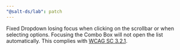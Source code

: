 ```yaml
---
"@salt-ds/lab": patch
---
```


Fixed Dropdown losing focus when clicking on the scrollbar or when selecting options.
Focusing the Combo Box will not open the list automatically. This complies with [WCAG SC 3.2.1](https://www.w3.org/WAI/WCAG21/Understanding/on-focus.html).
